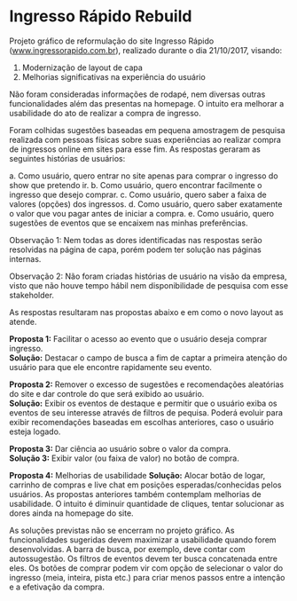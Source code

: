 # Ingresso Rápido Rebuild

Projeto gráfico de reformulação do site Ingresso Rápido (www.ingressorapido.com.br), realizado durante o dia 21/10/2017, visando:

1. Modernização de layout de capa
2. Melhorias significativas na experiência do usuário

Não foram consideradas informações de rodapé, nem diversas outras funcionalidades além das presentas na homepage. O intuito era melhorar a usabilidade do ato de realizar a compra de ingresso.

Foram colhidas sugestões baseadas em pequena amostragem de pesquisa realizada com pessoas físicas sobre suas experiências ao realizar compra de ingressos online em sites para esse fim. As respostas geraram as seguintes histórias de usuários:

a. Como usuário, quero entrar no site apenas para comprar o ingresso do show que pretendo ir.
b. Como usuário, quero encontrar facilmente o ingresso que desejo comprar.
c. Como usuário, quero saber a faixa de valores (opções) dos ingressos.
d. Como usuário, quero saber exatamente o valor que vou pagar antes de iniciar a compra.
e. Como usuário, quero sugestões de eventos que se encaixem nas minhas preferências.

Observação 1: Nem todas as dores identificadas nas respostas serão resolvidas na página de capa, porém podem ter solução nas páginas internas.

Observação 2: Não foram criadas histórias de usuário na visão da empresa, visto que não houve tempo hábil nem disponibilidade de pesquisa com esse stakeholder.

As respostas resultaram nas propostas abaixo e em como o novo layout as atende.

**Proposta 1:** Facilitar o acesso ao evento que o usuário deseja comprar ingresso.  
**Solução:** Destacar o campo de busca a fim de captar a primeira atenção do usuário para que ele encontre rapidamente seu evento.

**Proposta 2:** Remover o excesso de sugestões e recomendações aleatórias do site e dar controle do que será exibido ao usuário.  
**Solução:** Exibir os eventos de destaque e permitir que o usuário exiba os eventos de seu interesse através de filtros de pequisa. Poderá evoluir para exibir recomendações baseadas em escolhas anteriores, caso o usuário esteja logado.

**Proposta 3:** Dar ciência ao usuário sobre o valor da compra.  
**Solução 3:** Exibir valor (ou faixa de valor) no botão de compra.

**Proposta 4:** Melhorias de usabilidade
**Solução:** Alocar botão de logar, carrinho de compras e live chat em posições esperadas/conhecidas pelos usuários. As propostas anteriores também contemplam melhorias de usabilidade. O intuito é diminuir quantidade de cliques, tentar solucionar as dores ainda na homepage do site.

As soluções previstas não se encerram no projeto gráfico. As funcionalidades sugeridas devem maximizar a usabilidade quando forem desenvolvidas. A barra de busca, por exemplo, deve contar com autossugestão. Os filtros de eventos devem ter busca concatenada entre eles. Os botões de comprar podem vir com opção de selecionar o valor do ingresso (meia, inteira, pista etc.) para criar menos passos entre a intenção e a efetivação da compra.
 
